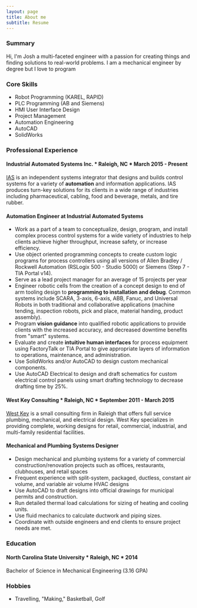 ```yaml
---
layout: page
title: About me
subtitle: Resume
---
```


### Summary

Hi, I'm Josh a multi-faceted engineer with a passion for creating things and finding solutions to real-world problems. I am a mechanical engineer by degree but I love to program 

### Core Skills

- Robot Programming (KAREL, RAPID)
- PLC Programming (AB and Siemens)
- HMI User Interface Design
- Project Management
- Automation Engineering
- AutoCAD
- SolidWorks

### Professional Experience
 
#### Industrial Automated Systems Inc. * Raleigh, NC * March 2015 - Present

[IAS](http://ias-nc.com/) is an independent systems integrator that designs and builds control systems for a variety of **automation**
and information applications. IAS produces turn-key solutions for its clients in a wide range of industries
including pharmaceutical, cabling, food and beverage, metals, and tire rubber.

#### Automation Engineer at Industrial Automated Systems

- Work as a part of a team to conceptualize, design, program, and install complex process control systems for a wide variety of industries to help clients achieve higher throughput, increase safety, or increase efficiency.
- Use object oriented programming concepts to create custom logic programs for process controllers using all versions of Allen Bradley / Rockwell Automation (RSLogix 500 - Studio 5000) or Siemens (Step 7 - TIA Portal v14).
- Serve as a lead project manager for an average of 15 projects per year
- Engineer robotic cells from the creation of a concept design to end of arm tooling design to **programming to installation and debug**. Common systems include SCARA, 3-axis, 6-axis, ABB, Fanuc, and Universal Robots in both traditional and collaborative applications (machine tending, inspection robots, pick and place, material handing, product assembly).
- Program **vision guidance** into qualified robotic applications to provide clients with the increased accuracy, and decreased downtime benefits from "smart" systems.
- Evaluate and create **intuitive human interfaces** for process equipment using FactoryTalk or TIA Portal to give appropriate layers of information to operations, maintenance, and administration.
- Use SolidWorks and/or AutoCAD to design custom mechanical components.
- Use AutoCAD Electrical to design and draft schematics for custom electrical control panels using smart drafting technology to decrease drafting time by 25%.
 
#### West Key Consulting * Raleigh, NC * September 2011 - March 2015

[West Key](http://www.westkeyconsulting.com/) is a small consulting firm in Raleigh that offers full service plumbing, mechanical, and electrical design. West Key specializes in providing complete, working designs for retail, commercial, industrial, and multi-family
residential facilities.

#### Mechanical and Plumbing Systems Designer
- Design mechanical and plumbing systems for a variety of commercial construction/renovation
projects such as offices, restaurants, clubhouses, and retail spaces
- Frequent experience with split-system, packaged, ductless, constant air volume, and variable air
volume HVAC designs
- Use AutoCAD to draft designs into official drawings for municipal permits and construction.
- Run detailed thermal load calculations for sizing of heating and cooling units.
- Use fluid mechanics to calculate ductwork and piping sizes.
- Coordinate with outside engineers and end clients to ensure project needs are met.

### Education

#### North Carolina State University * Raleigh, NC * 2014
Bachelor of Science in Mechanical Engineering (3.16 GPA)

### Hobbies
- Travelling, "Making," Basketball, Golf
